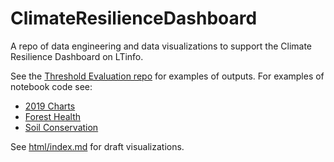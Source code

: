 # ClimateResilienceDashboard
A repo of data engineering and data visualizations to support the Climate Resilience Dashboard on LTinfo.

See the [Threshold Evaluation repo](https://github.com/trpa-agency/ThresholdEvaluation) for examples of outputs. For examples of notebook code see:
  * [2019 Charts](https://github.com/trpa-agency/ThresholdEvaluation/blob/master/Threshold%20Evaluation%20-%202019%20Charts.ipynb)
  * [Forest Health](https://github.com/trpa-agency/ThresholdEvaluation/blob/master/Threshold%20Evaluation%20-%20Forest%20Health.ipynb)
  * [Soil Conservation](https://github.com/trpa-agency/ThresholdEvaluation/blob/master/Threshold%20Evaluation%20-%20Soil%20Conservation%20Analysis.ipynb)


See [html/index.md](html/index.md) for draft visualizations.
